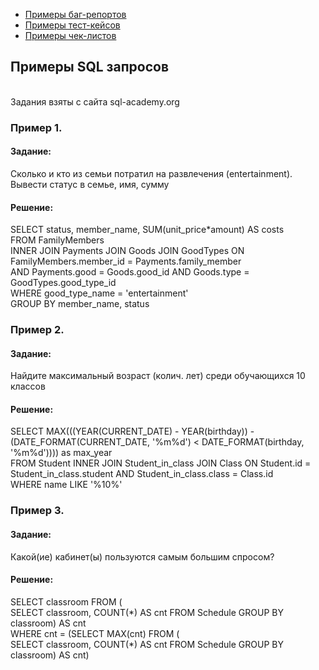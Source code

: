 * [Примеры баг-репортов](https://github.com/PavlovEvgeny16/portfolio/blob/master/%D0%BF%D1%80%D0%B8%D0%BC%D0%B5%D1%80%D1%8B%20%D0%B1%D0%B0%D0%B3-%D1%80%D0%B5%D0%BF%D0%BE%D1%80%D1%82%D0%BE%D0%B2.md)
* [Примеры тест-кейсов](https://github.com/PavlovEvgeny16/portfolio/blob/master/%D0%BF%D1%80%D0%B8%D0%BC%D0%B5%D1%80%D1%8B%20%D1%82%D0%B5%D1%81%D1%82-%D0%BA%D0%B5%D0%B9%D1%81%D0%BE%D0%B2.md)
* [Примеры чек-листов](https://github.com/PavlovEvgeny16/portfolio/blob/master/%D0%BF%D1%80%D0%B8%D0%BC%D0%B5%D1%80%D1%8B%20%D1%87%D0%B5%D0%BA-%D0%BB%D0%B8%D1%81%D1%82%D0%BE%D0%B2.md)

## Примеры SQL запросов
<br>
Задания взяты с сайта sql-academy.org

<h3>Пример 1.</h3>
<h4>Задание:</h4>
Сколько и кто из семьи потратил на развлечения (entertainment). Вывести статус в семье, имя, сумму

<h4>Решение:</h4>
SELECT status, member_name, SUM(unit_price*amount) AS costs
<br>
FROM  FamilyMembers
<br>
INNER JOIN Payments JOIN Goods JOIN GoodTypes ON FamilyMembers.member_id = Payments.family_member
<br>
AND Payments.good = Goods.good_id AND Goods.type = GoodTypes.good_type_id
<br>
WHERE good_type_name = 'entertainment'
<br>
GROUP BY member_name, status

<h3>Пример 2.</h3>
<h4>Задание:</h4>
Найдите максимальный возраст (колич. лет) среди обучающихся 10 классов 

<h4>Решение:</h4>
SELECT MAX(((YEAR(CURRENT_DATE) - YEAR(birthday)) - 
<br>
(DATE_FORMAT(CURRENT_DATE, '%m%d') < DATE_FORMAT(birthday, '%m%d')))) as max_year
<br>
FROM Student INNER JOIN Student_in_class JOIN Class ON Student.id = Student_in_class.student AND Student_in_class.class = Class.id
<br>
WHERE name LIKE '%10%'

<h3>Пример 3.</h3>

<h4>Задание:</h4>
Какой(ие) кабинет(ы) пользуются самым большим спросом?

<h4>Решение:</h4>
SELECT classroom FROM (
<br>
SELECT classroom, COUNT(*) AS cnt FROM Schedule GROUP BY classroom) AS cnt 
<br>
WHERE cnt = (SELECT MAX(cnt) FROM (
<br>
SELECT classroom, COUNT(*) AS cnt FROM Schedule GROUP BY classroom) AS cnt)
